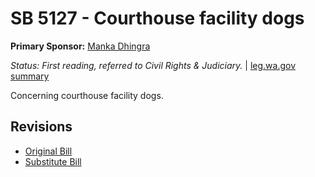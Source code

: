 # SB 5127 - Courthouse facility dogs
**Primary Sponsor:** [Manka Dhingra](/person/leg/manka.dhingra.md)

*Status: First reading, referred to Civil Rights & Judiciary.* | [leg.wa.gov summary](https://app.leg.wa.gov/billsummary?BillNumber=5127&Year=2021)

Concerning courthouse facility dogs.

## Revisions
* [Original Bill](1/)
* [Substitute Bill](S/)